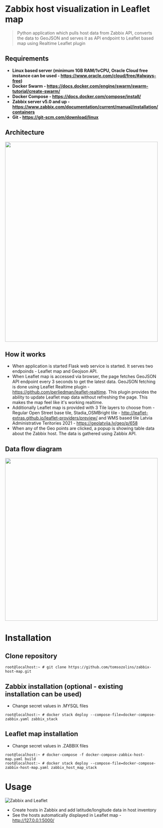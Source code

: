 # Zabbix host visualization in Leaflet map
> Python application which pulls host data from Zabbix API, converts the data to GeoJSON and serves it as API endpoint to Leaflet based map using Realtime Leaflet plugin

## Requirements
- **Linux based server (minimum 1GB RAM/1vCPU, Oracle Cloud free instance can be used - https://www.oracle.com/cloud/free/#always-free)**
- **Docker Swarm - https://docs.docker.com/engine/swarm/swarm-tutorial/create-swarm/**
- **Docker Compose - https://docs.docker.com/compose/install/**
- **Zabbix server v5.0 and up - https://www.zabbix.com/documentation/current/manual/installation/containers**
- **Git - https://git-scm.com/download/linux**

## Architecture
<img src="https://raw.githubusercontent.com/tomsozolins/Zabbix-host-map/master/architecture.png" width="500" height="655">

## How it works
- When application is started Flask web service is started. It serves two endpoinds - Leaflet map and Geojson API.
- When Leaflet map is accessed via browser, the page fetches GeoJSON API endpoint every 3 seconds to get the latest data. GeoJSON fetching is done using Leaflet Realtime plugin - https://github.com/perliedman/leaflet-realtime. This plugin provides the ability to update Leaflet map data without refreshing the page. This makes the map feel like it's working realtime.
- Additionally Leaflet map is provided with 3 Tile layers to choose from - Regular Open Street base tile, Stadia_OSMBright tile - http://leaflet-extras.github.io/leaflet-providers/preview/ and WMS based tile Latvia Administrative Teritories 2021 - https://geolatvija.lv/geo/p/658
- When any of the Geo points are clicked, a popup is showing table data about the Zabbix host. The data is gathered using Zabbix API.

## Data flow diagram
<img src="https://raw.githubusercontent.com/tomsozolins/Zabbix-host-map/master/data_flow.png" width="500" height="533">

# Installation
## Clone repository
```console
root@localhost:~ # git clone https://github.com/tomsozolins/zabbix-host-map.git
```

## Zabbix installation (optional - existing installation can be used)
- Change secret values in .MYSQL files
```console
root@localhost:~ # docker stack deploy --compose-file=docker-compose-zabbix.yaml zabbix_stack
```

## Leaflet map installation
- Change secret values in .ZABBIX files
```console
root@localhost:~ # docker-compose -f docker-compose-zabbix-host-map.yaml build
root@localhost:~ # docker stack deploy --compose-file=docker-compose-zabbix-host-map.yaml zabbix_host_map_stack
```

# Usage
![Zabbix and Leaflet](zabbix_leaflet.gif)
- Create hosts in Zabbix and add latitude/longitude data in host inventory
- See the hosts automatically displayed in Leaflet map - http://127.0.0.1:5000/
